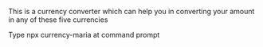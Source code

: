 This is a currency converter which can help you in converting your amount in any of these five currencies

Type npx currency-maria at command prompt
